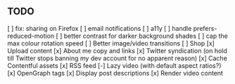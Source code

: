 ## TODO

[ ] fix: sharing on Firefox
[ ] email notifications
[ ] a11y
[ ] handle prefers-reduced-motion
[ ] better contrast for darker background shades
[ ] cap the max colour rotation speed
[ ] Better image/video transitions
[ ] Shop
[x] Upload content
[x] About me copy and links
[x] Twitter syndication (on hold till Twitter stops banning my dev account for no apparent reason)
[x] Cache Contentful assets
[x] RSS feed
[-] Lazy video (with default aspect ratios?)
[x] OpenGraph tags
[x] Display post descriptions
[x] Render video content
